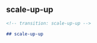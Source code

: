 <!-- transition: scale-up-up -->

## scale-up-up

```md
<!-- transition: scale-up-up -->

## scale-up-up
```
